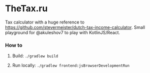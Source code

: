 # TheTax.ru

Tax calculator with a huge reference to https://github.com/stevermeister/dutch-tax-income-calculator. Small playground for @akuleshov7 to play with KotlinJS/React.

### How to
1) Build: `./gradlew build`

2) Run locally: `./gradlew frontend:jsBrowserDevelopmentRun `
